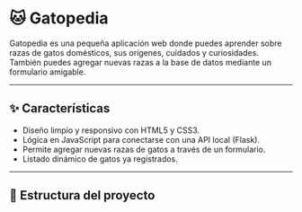 # 🐱 Gatopedia

Gatopedia es una pequeña aplicación web donde puedes aprender sobre razas de gatos domésticos, sus orígenes, cuidados y curiosidades. También puedes agregar nuevas razas a la base de datos mediante un formulario amigable.

---

## ✨ Características

- Diseño limpio y responsivo con HTML5 y CSS3.
- Lógica en JavaScript para conectarse con una API local (Flask).
- Permite agregar nuevas razas de gatos a través de un formulario.
- Listado dinámico de gatos ya registrados.

---

## 📂 Estructura del proyecto

